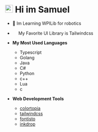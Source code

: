 # <img src="https://media.giphy.com/media/hvRJCLFzcasrR4ia7z/giphy.gif" width="25px"> Hi im Samuel
- 🤖 Im Learning WPILib for robotics

- <img src="https://cdn.worldvectorlogo.com/logos/tailwindcss.svg" width="15px"> My Favorite UI Library is Tailwindcss

- **My Most Used Languages**
    - Typescript
    - Golang
    - Java
    - C#
    - Python
    - c++
    - Lua
    - c

- **Web Development Tools**
    - [colortopia](https://colortopia.io/)
    - [tailwindcss](https://tailwindcss.com)
    - [fontisto](https://fontisto.com/)
    - [inkdrop](https://www.inkdrop.app/)
